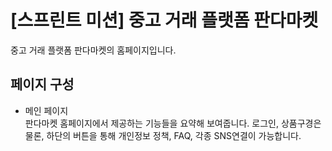 [스프린트 미션] 중고 거래 플랫폼 판다마켓
=========
중고 거래 플랫폼 판다마켓의 홈페이지입니다.

## 페이지 구성
- 메인 페이지   
판다마켓 홈페이지에서 제공하는 기능들을 요약해 보여줍니다. 로그인, 상품구경은 물론, 하단의 버튼을 통해 개인정보 정책, FAQ, 각종 SNS연결이 가능합니다. 